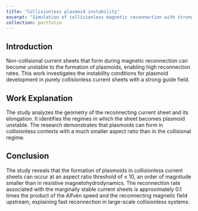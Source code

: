 ```yaml
---
title: "Collisionless plasmoid instability"
excerpt: "Simulation of collisionless magnetic reconnection with strong guide field <br/><img src='/images/plasmoids.png'>"
collection: portfolio
---
```


  <h2>Introduction</h2>
  <p>Non-collisional current sheets that form during magnetic reconnection can become unstable to the formation of plasmoids, enabling high reconnection rates. This work investigates the instability conditions for plasmoid development in purely collisionless current sheets with a strong guide field.</p>

  <h2>Work Explanation</h2>
  <p>The study analyzes the geometry of the reconnecting current sheet and its elongation. It identifies the regimes in which the sheet becomes plasmoid unstable. The research demonstrates that plasmoids can form in collisionless contexts with a much smaller aspect ratio than in the collisional regime.</p>

  <h2>Conclusion</h2>
  <p>The study reveals that the formation of plasmoids in collisionless current sheets can occur at an aspect ratio threshold of ≤ 10, an order of magnitude smaller than in resistive magnetohydrodynamics. The reconnection rate associated with the marginally stable current sheets is approximately 0.1 times the product of the Alfvèn speed and the reconnecting magnetic field upstream, explaining fast reconnection in large-scale collisionless systems.</p>

